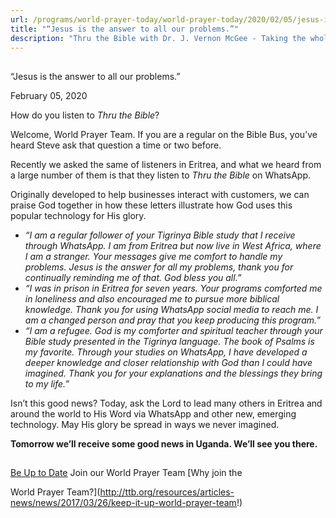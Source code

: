 ```yaml
---
url: /programs/world-prayer-today/world-prayer-today/2020/02/05/jesus-is-the-answer-to-all-our-problems-
title: "“Jesus is the answer to all our problems.”"
description: "Thru the Bible with Dr. J. Vernon McGee - Taking the whole Word to the whole world"
---
```







## 
 “Jesus is the answer to all our problems.”


February 05, 2020




How do you listen to *Thru the Bible*? 


Welcome, World Prayer Team. If you are a regular on the Bible Bus, you’ve heard Steve ask that question a time or two before. 


Recently we asked the same of listeners in Eritrea, and what we heard from a large number of them is that they listen to *Thru the Bible* on WhatsApp. 


Originally developed to help businesses interact with customers, we can praise God together in how these letters illustrate how God uses this popular technology for His glory.


* *“I am a regular follower of your Tigrinya Bible study that I receive through WhatsApp. I am from Eritrea but now live in West Africa, where I am a stranger. Your messages give me comfort to handle my problems. Jesus is the answer for all my problems, thank you for continually reminding me of that. God bless you all.”*
* *“I was in prison in Eritrea for seven years. Your programs comforted me in loneliness and also encouraged me to pursue more biblical knowledge. Thank you for using WhatsApp social media to reach me. I am a changed person and pray that you keep producing this program.”*
* *“I am a refugee. God is my comforter and spiritual teacher through your Bible study presented in the Tigrinya language. The book of Psalms is my favorite. Through your studies on WhatsApp, I have developed a deeper knowledge and closer relationship with God than I could have imagined. Thank you for your explanations and the blessings they bring to my life.”*


Isn’t this good news? Today, ask the Lord to lead many others in Eritrea and around the world to His Word via WhatsApp and other new, emerging technology. May His glory be spread in ways we never imagined.


**Tomorrow we’ll receive some good news in Uganda. We’ll see you there.**







## 




[Be Up to Date](http://feeds.feedburner.com/WorldPrayerToday "World Prayer Today RSS Feed")
Join our World Prayer Team
[Why join the  

World Prayer Team?](http://ttb.org/resources/articles-news/news/2017/03/26/keep-it-up-world-prayer-team!)




